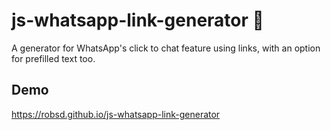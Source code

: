 # js-whatsapp-link-generator 💬

A generator for WhatsApp's click to chat feature using links, with an option for prefilled text too.

## Demo

https://robsd.github.io/js-whatsapp-link-generator